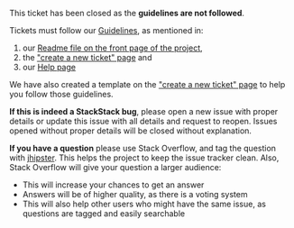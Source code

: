 This ticket has been closed as the **guidelines are not followed**.

Tickets must follow our [Guidelines](https://github.com/jhipster/generator-jhipster/blob/master/CONTRIBUTING.md), as mentioned in:

1. our [Readme file on the front page of the project](https://github.com/jhipster/generator-jhipster/blob/master/README.md),
2. the ["create a new ticket" page](https://github.com/jhipster/generator-jhipster/issues/new) and
3. our [Help page](http://jhipster.github.io/help/)

We have also created a template on the ["create a new ticket" page](https://github.com/jhipster/generator-jhipster/issues/new) to help you follow those guidelines.

**If this is indeed a StackStack bug**, please open a new issue with proper details or update this issue with all details and request to reopen.
Issues opened without proper details will be closed without explanation.

**If you have a question** please use Stack Overflow, and tag the question with [jhipster](http://stackoverflow.com/questions/tagged/jhipster). This helps the project to keep the issue tracker clean. Also, Stack Overflow will give your question a larger audience:

- This will increase your chances to get an answer
- Answers will be of higher quality, as there is a voting system
- This will also help other users who might have the same issue, as questions are tagged and easily searchable
